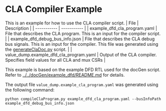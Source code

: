 # CLA Compiler Example
This is an example for how to use the CLA compiler script.
| File      | Description |
| ----------- | ----------- |
| example_dfd_cla_program.yaml | File that describes the CLA program. This is an input for the compiler script. |
| example_dfd_debug_bus_info.json | File that describes the CLA debug bus signals. This is an input for the compiler. This file was generated using the [generateClaDoc.py](../../docGen/README.md) script. |
| value_dump.example_dfd_cla_program.yaml | Output of the CLA compiler. Specifies field values for all CLA and mux CSRs |

This example is based on the example DFD RTL used for the docGen script. Refer to [../../docGen/example_dfd/README.md](../../docGen/example_dfd/README.md) for details.

The output file `value_dump.example_cla_program.yaml` was generated using the following command:
```console
python compileClaProgram.py example_dfd_cla_program.yaml --busInfoPath example_dfd_debug_bus_info.json
```